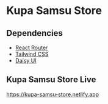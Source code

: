 
# Kupa Samsu Store


## Dependencies

 - [React Router](https://reactrouter.com/en/main)
 - [Tailwind CSS](https://tailwindcss.com/)
 - [Daisy UI](https://daisyui.com/docs/install/)


## Kupa Samsu Store Live

https://kupa-samsu-store.netlify.app
